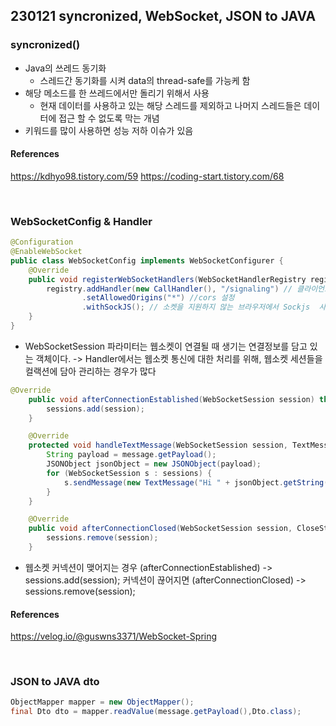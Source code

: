 ## 230121 syncronized, WebSocket, JSON to JAVA

### syncronized()

- Java의 쓰레드 동기화
  - 스레드간 동기화를 시켜 data의 thread-safe를 가능케 함
- 해당 메소드를 한 쓰레드에서만 돌리기 위해서 사용
  - 현재 데이터를 사용하고 있는 해당 스레드를 제외하고 나머지 스레드들은 데이터에 접근 할 수 없도록 막는 개념
- 키워드를 많이 사용하면 성능 저하 이슈가 있음

#### References

https://kdhyo98.tistory.com/59
https://coding-start.tistory.com/68

<br/>

### WebSocketConfig & Handler

```java
@Configuration
@EnableWebSocket
public class WebSocketConfig implements WebSocketConfigurer {
    @Override
    public void registerWebSocketHandlers(WebSocketHandlerRegistry registry) {
        registry.addHandler(new CallHandler(), "/signaling") // 클라이언트가 보내는 통신 처리 핸들러 추가, /signaling은 handshake 할 주소
                .setAllowedOrigins("*") //cors 설정
                .withSockJS(); // 소켓을 지원하지 않는 브라우저에서 Sockjs  사용 가능케
    }
}
```

- WebSocketSession 파라미터는 웹소켓이 연결될 때 생기는 연결정보를 담고 있는 객체이다.
  -> Handler에서는 웹소켓 통신에 대한 처리를 위해, 웹소켓 세션들을 컬랙션에 담아 관리하는 경우가 많다

```java
@Override
    public void afterConnectionEstablished(WebSocketSession session) throws Exception {
        sessions.add(session);
    }

    @Override
    protected void handleTextMessage(WebSocketSession session, TextMessage message) throws Exception {
        String payload = message.getPayload();
        JSONObject jsonObject = new JSONObject(payload);
        for (WebSocketSession s : sessions) {
            s.sendMessage(new TextMessage("Hi " + jsonObject.getString("user") + "!"));
        }
    }

    @Override
    public void afterConnectionClosed(WebSocketSession session, CloseStatus status) throws Exception {
        sessions.remove(session);
    }
```

- 웹소켓 커넥션이 맺어지는 경우 (afterConnectionEstablished) -> sessions.add(session);
  커넥션이 끊어지면 (afterConnectionClosed) -> sessions.remove(session);

#### References

https://velog.io/@guswns3371/WebSocket-Spring

<br/>

### JSON to JAVA dto

```java
ObjectMapper mapper = new ObjectMapper();
final Dto dto = mapper.readValue(message.getPayload(),Dto.class);

```
